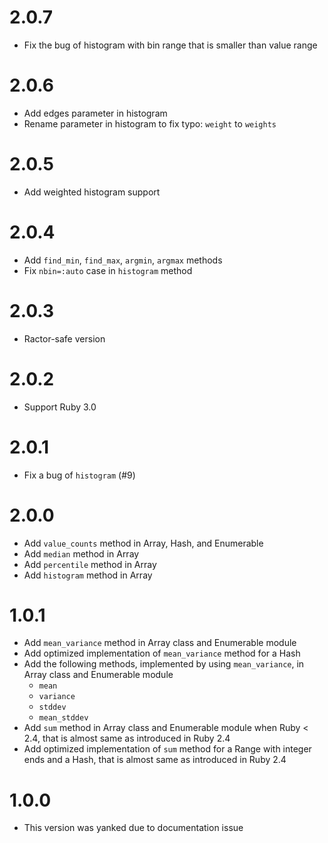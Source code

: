 # 2.0.7

- Fix the bug of histogram with bin range that is smaller than value range

# 2.0.6

- Add edges parameter in histogram
- Rename parameter in histogram to fix typo: `weight` to `weights`

# 2.0.5

- Add weighted histogram support

# 2.0.4

- Add `find_min`, `find_max`, `argmin`, `argmax` methods
- Fix `nbin=:auto` case in `histogram` method

# 2.0.3

- Ractor-safe version

# 2.0.2

- Support Ruby 3.0

# 2.0.1

- Fix a bug of `histogram` (#9)

# 2.0.0

- Add `value_counts` method in Array, Hash, and Enumerable
- Add `median` method in Array
- Add `percentile` method in Array
- Add `histogram` method in Array

# 1.0.1

- Add `mean_variance` method in Array class and Enumerable module
- Add optimized implementation of `mean_variance` method for a Hash
- Add the following methods, implemented by using `mean_variance`, in Array class and Enumerable module
    - `mean`
    - `variance`
    - `stddev`
    - `mean_stddev`
- Add `sum` method in Array class and Enumerable module when Ruby < 2.4, that is almost same as introduced in Ruby 2.4
- Add optimized implementation of `sum` method for a Range with integer ends and a Hash, that is almost same as introduced in Ruby 2.4

# 1.0.0

- This version was yanked due to documentation issue
